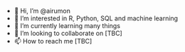 - 👋 Hi, I’m @airumon
- 👀 I’m interested in R, Python, SQL and machine learning 
- 🌱 I’m currently learning many things
- 💞️ I’m looking to collaborate on [TBC]
- 📫 How to reach me [TBC]

<!---
airumon/airumon is a ✨ special ✨ repository because its `README.md` (this file) appears on your GitHub profile.
You can click the Preview link to take a look at your changes.
--->
